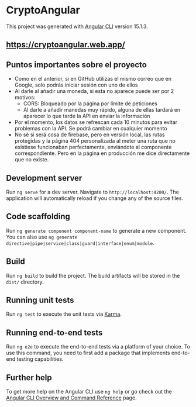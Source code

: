 # CryptoAngular

This project was generated with [Angular CLI](https://github.com/angular/angular-cli) version 15.1.3.

## https://cryptoangular.web.app/

## Puntos importantes sobre el proyecto

<ul>
  <li>Como en el anterior, si en GitHub utilizas el mismo correo que en Google, solo podrás iniciar sesión con uno de ellos</li>
  <li>
    Al darle al añadir una moneda, si esta no aparece puede ser por 2 motivos:
    <ul>
      <li>CORS: Bloqueado por la página por límite de peticiones</li>
      <li>Al darle a añadir manedas muy rápido, alguna de ellas tardará en aparecer lo que tarde la API en enviar la información</li>
    </ul>
  </li>
  <li>Por el momento, los datos se refrescan cada 10 minutos para evitar problemas con la API. Se podrá cambiar en cualquier momento</li>
  <li>No sé si será cosa de firebase, pero en versión local, las rutas protegidas y la página 404 personalizada al meter una ruta que no existiese
   funcionaban perfectamente, enviándote al componente correspondiente. Pero en la página en producción me dice directamente que no existe.
  </li>
</ul>

## Development server

Run `ng serve` for a dev server. Navigate to `http://localhost:4200/`. The application will automatically reload if you change any of the source files.

## Code scaffolding

Run `ng generate component component-name` to generate a new component. You can also use `ng generate directive|pipe|service|class|guard|interface|enum|module`.

## Build

Run `ng build` to build the project. The build artifacts will be stored in the `dist/` directory.

## Running unit tests

Run `ng test` to execute the unit tests via [Karma](https://karma-runner.github.io).

## Running end-to-end tests

Run `ng e2e` to execute the end-to-end tests via a platform of your choice. To use this command, you need to first add a package that implements end-to-end testing capabilities.

## Further help

To get more help on the Angular CLI use `ng help` or go check out the [Angular CLI Overview and Command Reference](https://angular.io/cli) page.

